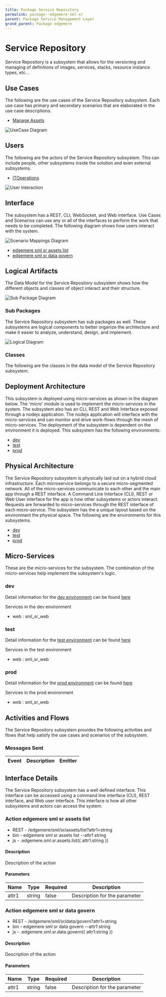 ```yaml
---
title: Package Service Repository
permalink: package--edgemere-sml-sr
parent: Package Service Management Layer
grand_parent: Package edgemere
---
```


# Service Repository

Service Repository is a subsystem that allows for the versioning and managing of definitions of images, services, stacks, resource instance types, etc...



## Use Cases

The following are the use cases of the Service Repository subsystem. Each use case has primary and secondary scenarios
that are elaborated in the use case descriptions.

* [Manage Assets](usecase-ManageAssets)


![UseCase Diagram](./usecases.png)

## Users

The following are the actors of the Service Repository subsystem. This can include people, other subsystems
inside the solution and even external subsystems.

* [ITOperations](actor-itops)


![User Interaction](./userinteraction.png)

## Interface

The subsystem has a REST, CLI, WebSocket, and Web interface. Use Cases and Scenarios can use any or all
of the interfaces to perform the work that needs to be completed. The following  diagram shows how
users interact with the system.

![Scenario Mappings Diagram](./scenariomapping.png)

* [ edgemere sml sr assets list](#action--edgemere-sml-sr-assets-list)
* [ edgemere sml sr data govern](#action--edgemere-sml-sr-data-govern)


## Logical Artifacts

The Data Model for the  Service Repository subsystem shows how the different objects and classes of object interact
and their structure.

![Sub Package Diagram](./subpackage.png)

### Sub Packages

The Service Repository subsystem has sub packages as well. These subsystems are logical components to better
organize the architecture and make it easier to analyze, understand, design, and implement.



![Logical Diagram](./logical.png)

### Classes

The following are the classes in the data model of the Service Repository subsystem.




## Deployment Architecture

This subsystem is deployed using micro-services as shown in the diagram below. The 'micro' module is
used to implement the micro-services in the system. The subsystem also has an CLI, REST and Web Interface
exposed through a nodejs application. The nodejs application will interface with the micro-services and
can monitor and drive work-flows through the mesh of micro-services. The deployment of the subsystem is
dependent on the environment it is deployed. This subsystem has the following environments:
* [dev](environment--edgemere-sml-sr-dev)
* [test](environment--edgemere-sml-sr-test)
* [prod](environment--edgemere-sml-sr-prod)



## Physical Architecture

The Service Repository subsystem is physically laid out on a hybrid cloud infrastructure. Each microservice belongs
to a secure micro-segmented network. All of the micro-services communicate to each other and the main app through a
REST interface. A Command Line Interface (CLI), REST or Web User interface for the app is how other subsystems or actors
interact. Requests are forwarded to micro-services through the REST interface of each micro-service. The subsystem has
the a unique layout based on the environment the physical space. The following are the environments for this
subsystems.
* [dev](environment--edgemere-sml-sr-dev)
* [test](environment--edgemere-sml-sr-test)
* [prod](environment--edgemere-sml-sr-prod)


## Micro-Services

These are the micro-services for the subsystem. The combination of the micro-services help implement
the subsystem's logic.


### dev

Detail information for the [dev environment](environment--edgemere-sml-sr-dev)
can be found [here](environment--edgemere-sml-sr-dev)

Services in the dev environment

* web : sml_sr_web


### test

Detail information for the [test environment](environment--edgemere-sml-sr-test)
can be found [here](environment--edgemere-sml-sr-test)

Services in the test environment

* web : sml_sr_web


### prod

Detail information for the [prod environment](environment--edgemere-sml-sr-prod)
can be found [here](environment--edgemere-sml-sr-prod)

Services in the prod environment

* web : sml_sr_web


## Activities and Flows
The Service Repository subsystem provides the following activities and flows that help satisfy the use
cases and scenarios of the subsystem.




### Messages Sent

| Event | Description | Emitter |
|-------|-------------|---------|



## Interface Details
The Service Repository subsystem has a well defined interface. This interface can be accessed using a
command line interface (CLI), REST interface, and Web user interface. This interface is how all other
subsystems and actors can access the system.

### Action  edgemere sml sr assets list



* REST - /edgemere/sml/sr/assets/list?attr1=string
* bin -  edgemere sml sr assets list --attr1 string
* js - .edgemere.sml.sr.assets.list({ attr1:string })

#### Description
Description of the action

#### Parameters

| Name | Type | Required | Description |
|---|---|---|---|
| attr1 | string |false | Description for the parameter |



### Action  edgemere sml sr data govern



* REST - /edgemere/sml/sr/data/govern?attr1=string
* bin -  edgemere sml sr data govern --attr1 string
* js - .edgemere.sml.sr.data.govern({ attr1:string })

#### Description
Description of the action

#### Parameters

| Name | Type | Required | Description |
|---|---|---|---|
| attr1 | string |false | Description for the parameter |




